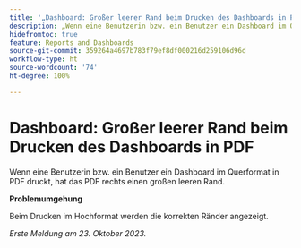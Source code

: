 ```yaml
---
title: '„Dashboard: Großer leerer Rand beim Drucken des Dashboards in PDF“'
description: „Wenn eine Benutzerin bzw. ein Benutzer ein Dashboard im Querformat in PDF druckt, hat das PDF rechts einen großen leeren Rand.“
hidefromtoc: true
feature: Reports and Dashboards
source-git-commit: 359264a4697b783f79ef8df000216d259106d96d
workflow-type: ht
source-wordcount: '74'
ht-degree: 100%

---
```



# Dashboard: Großer leerer Rand beim Drucken des Dashboards in PDF

Wenn eine Benutzerin bzw. ein Benutzer ein Dashboard im Querformat in PDF druckt, hat das PDF rechts einen großen leeren Rand.

**Problemumgehung**

Beim Drucken im Hochformat werden die korrekten Ränder angezeigt.

_Erste Meldung am 23. Oktober 2023._
